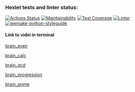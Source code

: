 ### Hexlet tests and linter status:
[![Actions Status](https://github.com/Gorodecki/python-project-lvl1/workflows/hexlet-check/badge.svg)](https://github.com/Gorodecki/python-project-lvl1/actions)
[![Maintainability](https://api.codeclimate.com/v1/badges/a99a88d28ad37a79dbf6/maintainability)](https://codeclimate.com/github/codeclimate/codeclimate/maintainability)
[![Test Coverage](https://api.codeclimate.com/v1/badges/a99a88d28ad37a79dbf6/test_coverage)](https://codeclimate.com/github/codeclimate/codeclimate/test_coverage)
[![Linter](https://github.com/Gorodecki/python-project-lvl1/actions/workflows/python.yml/badge.svg)](https://github.com/Gorodecki/python-project-lvl1/actions/workflows/python.yml)
[![wemake-python-styleguide](https://img.shields.io/badge/style-wemake-000000.svg)](https://github.com/wemake-services/wemake-python-styleguide)

#### Link to videi in terminal
[brain_even](https://asciinema.org/a/nWAnbzbyNl1jXS2oxveHYSzbk "asciinema video")

[brain_calc](https://asciinema.org/a/GCgFMoINaWtqLYhA6555DNNo5 "asciinema video")

[brain_gcd](https://asciinema.org/a/mLVmHmLHXygJov8hvk4MM7tUO "asciinema video")

[brain_progression](https://asciinema.org/a/ecWqyrptHU4UI2vRL8sTbRzkU "asciinema video") 

[brain_prime](https://asciinema.org/a/x2DgPjuEc1CGyqzynirGkZHb1 "asciinema video")
